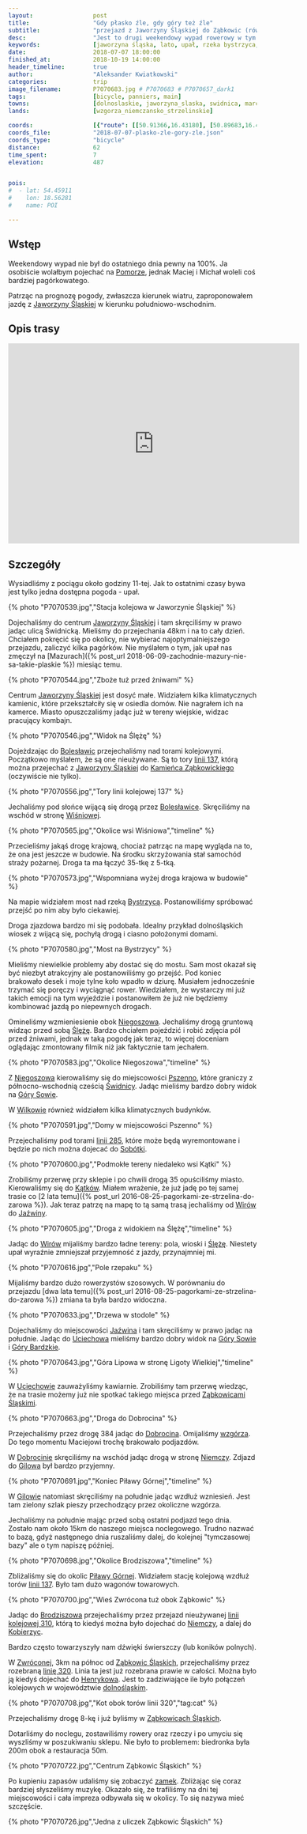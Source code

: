 ```yaml
---
layout:                 post
title:                  "Gdy płasko źle, gdy góry też źle"
subtitle:               "przejazd z Jaworzyny Śląskiej do Ząbkowic (również) Śląskich"
desc:                   "Jest to drugi weekendowy wypad rowerowy w tym sezonie. Tym razem zamiast Mazur wybraliśmy okolice Sudetów mając nadzieje, że będą górki ale nie za duże."
keywords:               [jaworzyna śląska, lato, upał, rzeka bystrzyca, most, wirki, wiry, jaźwina, dobrocin, gilów, gontowa, jodłowiec, dzierżoniów, piława górna, brodziszów, dni ząbkowic śląskich]
date:                   2018-07-07 18:00:00
finished_at:            2018-10-19 14:00:00
header_timeline:        true
author:                 "Aleksander Kwiatkowski"
categories:             trip
image_filename:         P7070683.jpg # P7070683 # P7070657_dark1
tags:                   [bicycle, panniers, main]
towns:                  [dolnoslaskie, jaworzyna_slaska, swidnica, marcinowice, dzierzoniow, lagiewniki, niemcza, pilawa_gorna, zabkowice_slaskie]
lands:                  [wzgorza_niemczansko_strzelinskie]

coords:                 [{"route": [[50.91366,16.43180], [50.89683,16.46313], [50.88871,16.46742], [50.89011,16.47798], [50.88118,16.51900], [50.86786,16.53926], [50.85583,16.53900], [50.85913,16.55565], [50.85648,16.60252], [50.83898,16.61985], [50.83572,16.64552], [50.81734,16.66337], [50.80086,16.67401], [50.79630,16.70088], [50.75527,16.68191], [50.73311,16.70526], [50.72018,16.78207], [50.69430,16.78225], [50.64921,16.78817], [50.61469,16.81744], [50.59132,16.81237]], "type": "bicycle"}]
coords_file:            "2018-07-07-plasko-zle-gory-zle.json"
coords_type:            "bicycle"
distance:               62
time_spent:             7
elevation:              487


pois:
#  - lat: 54.45911
#    lon: 18.56281
#    name: POI

---
```


[wiki-zabkowice-zamek]: https://pl.wikipedia.org/wiki/Zamek_w_Z%C4%85bkowicach_%C5%9Al%C4%85skich

[wiki-linia-310]: https://pl.wikipedia.org/wiki/Linia_kolejowa_nr_310
[wiki-linia-320]: https://pl.wikipedia.org/wiki/Linia_kolejowa_nr_320

[wiki-wzgorza-ns]: https://pl.wikipedia.org/wiki/Wzg%C3%B3rza_Niemcza%C5%84sko-Strzeli%C5%84skie

[wiki-pomorze]: https://pl.wikipedia.org/wiki/Pomorze
[wiki-jaworzyna-slaska]: https://pl.wikipedia.org/wiki/Jaworzyna_%C5%9Al%C4%85ska
[wiki-boleslawice]: https://pl.wikipedia.org/wiki/Boles%C5%82awice_(powiat_%C5%9Bwidnicki)
[wiki-kamieniec-zabkowicki]: https://pl.wikipedia.org/wiki/Kamieniec_Z%C4%85bkowicki
[wiki-wisniowa]: https://pl.wikipedia.org/wiki/Wi%C5%9Bniowa_(wojew%C3%B3dztwo_dolno%C5%9Bl%C4%85skie)
[wiki-bystrzyca-rzeka]: https://pl.wikipedia.org/wiki/Bystrzyca_(dop%C5%82yw_Odry)
[wiki-niegoszow]: https://pl.wikipedia.org/wiki/Niegosz%C3%B3w
[wiki-sleza]: https://pl.wikipedia.org/wiki/%C5%9Al%C4%99%C5%BCa
[wiki-pszenno]: https://pl.wikipedia.org/wiki/Pszenno
[wiki-swidnica]: https://pl.wikipedia.org/wiki/%C5%9Awidnica
[wiki-gory-sowie]: https://pl.wikipedia.org/wiki/G%C3%B3ry_Sowie
[wiki-wilkow]: https://pl.wikipedia.org/wiki/Wilk%C3%B3w_(powiat_%C5%9Bwidnicki)
[wiki-sobotka]: https://pl.wikipedia.org/wiki/Sob%C3%B3tka_(powiat_wroc%C5%82awski)
[wiki-katki]: https://pl.wikipedia.org/wiki/K%C4%85tki_(wojew%C3%B3dztwo_dolno%C5%9Bl%C4%85skie)
[wiki-wiry]: https://pl.wikipedia.org/wiki/Wiry_(wojew%C3%B3dztwo_dolno%C5%9Bl%C4%85skie)
[wiki-jazwina]: https://pl.wikipedia.org/wiki/Ja%C5%BAwina
[wiki-uciechow]: https://pl.wikipedia.org/wiki/Uciech%C3%B3w_(wojew%C3%B3dztwo_dolno%C5%9Bl%C4%85skie)
[wiki-gory-bardzkie]: https://pl.wikipedia.org/wiki/G%C3%B3ry_Bardzkie
[wiki-zabkowice-slaskie]: https://pl.wikipedia.org/wiki/Z%C4%85bkowice_%C5%9Al%C4%85skie
[wiki-dobrocin]: https://pl.wikipedia.org/wiki/Dobrocin_(wojew%C3%B3dztwo_dolno%C5%9Bl%C4%85skie)
[wiki-niemcza]: https://pl.wikipedia.org/wiki/Niemcza
[wiki-gilow]: https://pl.wikipedia.org/wiki/Gil%C3%B3w_(wojew%C3%B3dztwo_dolno%C5%9Bl%C4%85skie)
[wiki-pilawa-gorna]: https://pl.wikipedia.org/wiki/Pi%C5%82awa_G%C3%B3rna
[wiki-brodziszow]: https://pl.wikipedia.org/wiki/Brodzisz%C3%B3w
[wiki-kobierzyce]: https://pl.wikipedia.org/wiki/Kobierzyce
[wiki-zwrocona]: https://pl.wikipedia.org/wiki/Zwr%C3%B3cona
[wiki-henrykow]: https://pl.wikipedia.org/wiki/Henryk%C3%B3w_(wojew%C3%B3dztwo_dolno%C5%9Bl%C4%85skie)
[wiki-dolnoslaskie]: https://pl.wikipedia.org/wiki/Wojew%C3%B3dztwo_dolno%C5%9Bl%C4%85skie

## Wstęp

Weekendowy wypad nie był do ostatniego dnia pewny na 100%.
Ja osobiście wolałbym pojechać na [Pomorze][wiki-pomorze], jednak
Maciej i Michał woleli coś bardziej pagórkowatego.

Patrząc na prognozę pogody, zwłaszcza kierunek wiatru, zaproponowałem
jazdę z [Jaworzyny Śląskiej][wiki-jaworzyna-slaska] w
kierunku południowo-wschodnim.

## Opis trasy

<iframe height='405' width='590' frameborder='0' allowtransparency='true' scrolling='no' src='https://www.strava.com/activities/1687021949/embed/0a59ad3610840db56c1278c53af208e5aef8dc51'></iframe>

## Szczegóły

Wysiadliśmy z pociągu około godziny 11-tej. Jak to ostatnimi czasy bywa
jest tylko jedna dostępna pogoda - upał.

{% photo "P7070539.jpg","Stacja kolejowa w Jaworzynie Śląskiej" %}

Dojechaliśmy do centrum [Jaworzyny Śląskiej][wiki-jaworzyna-slaska]
i tam skręciliśmy w prawo jadąc ulicą Świdnicką.
Mieliśmy do przejechania 48km i na to cały dzień. Chciałem pokręcić się po
okolicy, nie wybierać najoptymalniejszego przejazdu, zaliczyć kilka
pagórków. Nie myślałem o tym, jak upał nas zmęczył
na [Mazurach]({% post_url 2018-06-09-zachodnie-mazury-nie-sa-takie-plaskie %})
miesiąc temu.

{% photo "P7070544.jpg","Zboże tuż przed żniwami" %}

Centrum [Jaworzyny Śląskiej][wiki-jaworzyna-slaska] jest dosyć małe.
Widziałem kilka klimatycznych kamienic, które przekształciły się
w osiedla domów. Nie nagrałem ich na kamerce.
Miasto opuszczaliśmy jadąc już w tereny wiejskie, widzac pracujący kombajn.

{% photo "P7070546.jpg","Widok na Ślężę" %}

Dojeżdzając do [Bolesławic][wiki-boleslawice] przejechaliśmy
nad torami kolejowymi. Początkowo myślałem, że są one nieużywane.
Są to tory [linii 137][wiki-linia-137], którą można przejechać
z [Jaworzyny Śląskiej][wiki-jaworzyna-slaska] do
[Kamieńca Ząbkowickiego][wiki-kamieniec-zabkowicki] (oczywiście nie tylko).

{% photo "P7070556.jpg","Tory linii kolejowej 137" %}

[wiki-linia-137]: https://pl.wikipedia.org/wiki/Linia_kolejowa_nr_137

Jechaliśmy pod słońce wijącą się drogą przez [Bolesławice][wiki-boleslawice].
Skręciliśmy na wschód w stronę [Wiśniowej][wiki-wisniowa].

{% photo "P7070565.jpg","Okolice wsi Wiśniowa","timeline" %}

Przecieliśmy jakąś drogę krajową, chociaż patrząc na mapę wygląda na to,
że ona jest jeszcze w budowie. Na środku skrzyżowania stał samochód
straży pożarnej. Droga ta ma łączyć 35-tkę z 5-tką.

{% photo "P7070573.jpg","Wspomniana wyżej droga krajowa w budowie" %}

Na mapie widziałem most nad rzeką [Bystrzycą][wiki-bystrzyca-rzeka].
Postanowiliśmy spróbować przejść po nim aby było ciekawiej.

Droga zjazdowa bardzo mi się podobała. Idealny przykład dolnośląskich
wiosek z wijącą się, pochyłą drogą i ciasno położonymi domami.

{% photo "P7070580.jpg","Most na Bystrzycy" %}

Mieliśmy niewielkie problemy aby dostać się do mostu. Sam most okazał się
być niezbyt atrakcyjny ale postanowiliśmy go przejść. Pod koniec brakowało desek
i moje tylne koło wpadło w dziurę. Musiałem jednocześnie trzymać się poręczy i
wyciągnąć rower. Wiedziałem, że wystarczy mi już takich emocji na tym wyjeździe
i postanowiłem że już nie będziemy kombinować jazdą po niepewnych drogach.

Omineliśmy wzmieniesienie obok [Niegoszowa][wiki-niegoszow].
Jechaliśmy drogą gruntową widząc przed sobą [Ślężę][wiki-sleza].
Bardzo chciałem pojeździć i robić zdjęcia pól przed żniwami, jednak
w taką pogodę jak teraz, to więcej doceniam oglądając zmontowany filmik niż
jak faktycznie tam jechałem.

{% photo "P7070583.jpg","Okolice Niegoszowa","timeline" %}

Z [Niegoszowa][wiki-niegoszow] kierowaliśmy się do miejscowości
[Pszenno][wiki-pszenno], które graniczy z północno-wschodnią cześcią
[Świdnicy][wiki-swidnica]. Jadąc mieliśmy bardzo dobry widok na
[Góry Sowie][wiki-gory-sowie].

W [Wilkowie][wiki-wilkow] również widziałem kilka klimatycznych budynków.

{% photo "P7070591.jpg","Domy w miejscowości Pszenno" %}

Przejechaliśmy pod torami [linii 285][wiki-linia-285], które może będą
wyremontowane i będzie po nich można dojecać do [Sobótki][wiki-sobotka].

[wiki-linia-285]: https://pl.wikipedia.org/wiki/Linia_kolejowa_nr_285

{% photo "P7070600.jpg","Podmokłe tereny niedaleko wsi Kątki" %}

Zrobiliśmy przerwę przy sklepie i po chwili drogą 35 opuściliśmy miasto.
Kierowaliśmy się do [Kątków][wiki-katki].
Miałem wrażenie, że już jadę po tej samej trasie co
[2 lata temu]({% post_url 2016-08-25-pagorkami-ze-strzelina-do-zarowa %}).
Jak teraz patrzę na mapę to tą samą trasą jechaliśmy od [Wirów][wiki-wiry]
do [Jaźwiny][wiki-jazwina].

{% photo "P7070605.jpg","Droga z widokiem na Ślężę","timeline" %}

Jadąc do [Wirów][wiki-wiry] mijaliśmy bardzo ładne tereny: pola, wioski i
[Ślężę][wiki-sleza]. Niestety upał wyraźnie zmniejszał przyjemność z
jazdy, przynajmniej mi.

{% photo "P7070616.jpg","Pole rzepaku" %}

Mijaliśmy bardzo dużo rowerzystów szosowych. W porównaniu do
przejazdu [dwa lata temu]({% post_url 2016-08-25-pagorkami-ze-strzelina-do-zarowa %})
zmiana ta była bardzo widoczna.

{% photo "P7070633.jpg","Drzewa w stodole" %}

Dojechaliśmy do miejscowości [Jaźwina][wiki-jazwina]
i tam skręciliśmy w prawo jadąc na południe.
Jadąc do [Uciechowa][wiki-uciechow] mieliśmy bardzo dobry widok na
[Góry Sowie][wiki-gory-sowie] i [Góry Bardzkie][wiki-gory-bardzkie].

{% photo "P7070643.jpg","Góra Lipowa w stronę Ligoty Wielkiej","timeline" %}

W [Uciechowie][wiki-uciechow] zauważyliśmy kawiarnie. Zrobiliśmy
tam przerwę wiedząc, że na trasie możemy już nie spotkać takiego miejsca
przed [Ząbkowicami Śląskimi][wiki-zabkowice-slaskie].

{% photo "P7070663.jpg","Droga do Dobrocina" %}

Przejechaliśmy przez drogę 384 jadąc do [Dobrocina][wiki-dobrocin]. Omijaliśmy
[wzgórza][wiki-wzgorza-ns]. Do tego momentu Maciejowi trochę brakowało podjazdów.

W [Dobrocinie][wiki-dobrocin] skręciliśmy na wschód jadąc drogą
w stronę [Niemczy][wiki-niemcza]. Zdjazd do [Gilowa][wiki-gilow] był
bardzo przyjemny.

{% photo "P7070691.jpg","Koniec Piławy Górnej","timeline" %}

W [Gilowie][wiki-gilow] natomiast skręciliśmy na południe
jadąc wzdłuż wzniesień. Jest tam zielony szlak pieszy przechodzący przez
okoliczne wzgórza.

Jechaliśmy na południe mając przed sobą ostatni podjazd tego dnia.
Zostało nam około 15km do naszego miejsca noclegowego. Trudno
nazwać to bazą, gdyż następnego dnia ruszaliśmy dalej,
do kolejnej "tymczasowej bazy" ale o tym napiszę później.

{% photo "P7070698.jpg","Okolice Brodziszowa","timeline" %}

Zbliżaliśmy się do okolic [Piławy Górnej][wiki-pilawa-gorna].
Widziałem stację kolejową wzdłuż torów [linii 137][wiki-linia-137].
Było tam dużo wagonów towarowych.

{% photo "P7070700.jpg","Wieś Zwrócona tuż obok Ząbkowic" %}

Jadąc do [Brodziszowa][wiki-brodziszow] przejechaliśmy przez
przejazd nieużywanej [linii kolejowej 310][wiki-linia-310], którą to kiedyś
można było dojechać do [Niemczy][wiki-niemcza], a dalej do
[Kobierzyc][wiki-kobierzyce].

Bardzo często towarzyszyły nam dźwięki świerszczy (lub koników polnych).

W [Zwróconej][wiki-zwrocona], 3km na północ od
[Ząbkowic Śląskich][wiki-zabkowice-slaskie], przejechaliśmy przez
rozebraną [linię 320][wiki-linia-320]. Linia ta jest już rozebrana
prawie w całości. Można było ją kiedyś dojechać do
[Henrykowa][wiki-henrykow]. Jest to zadziwiające ile było połączeń
kolejowych w województwie [dolnośląskim][wiki-dolnoslaskie].

{% photo "P7070708.jpg","Kot obok torów linii 320","tag:cat" %}

Przejechaliśmy drogę 8-kę i już byliśmy w [Ząbkowicach Śląskich][wiki-zabkowice-slaskie].

Dotarliśmy do noclegu, zostawiliśmy rowery oraz rzeczy i po umyciu się
wyszliśmy w poszukiwaniu sklepu. Nie było to problemem: biedronka była
200m obok a restauracja 50m.

{% photo "P7070722.jpg","Centrum Ząbkowic Śląskich" %}

Po kupieniu zapasów udaliśmy się zobaczyć [zamek][wiki-zabkowice-zamek].
Zbliżając się coraz bardziej słyszeliśmy muzykę. Okazało się, że
trafiliśmy na dni tej miejscowości i cała impreza odbywała się w okolicy.
To się nazywa mieć szczęście.

{% photo "P7070726.jpg","Jedna z uliczek Ząbkowic Śląskich" %}
